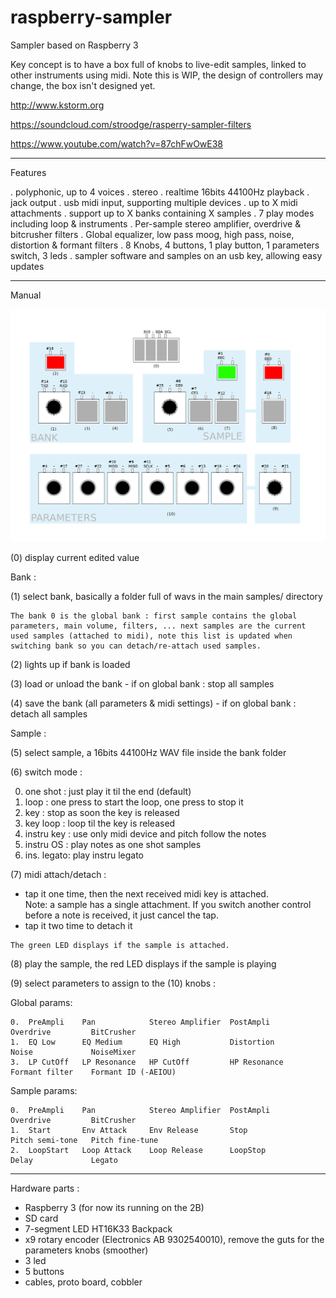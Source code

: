 # raspberry-sampler
Sampler based on Raspberry 3 

Key concept is to have a box full of knobs to live-edit samples, linked to other instruments using midi. 
Note this is WIP, the design of controllers may change, the box isn't designed yet. 


http://www.kstorm.org

https://soundcloud.com/stroodge/rasperry-sampler-filters

https://www.youtube.com/watch?v=87chFwOwE38

-----------------------------------

Features

. polyphonic, up to 4 voices
. stereo
. realtime 16bits 44100Hz playback
. jack output
. usb midi input, supporting multiple devices
. up to X midi attachments
. support up to X banks containing X samples
. 7 play modes including loop & instruments
. Per-sample stereo amplifier, overdrive & bitcrusher filters
. Global equalizer, low pass moog, high pass, noise, distortion & formant filters
. 8 Knobs, 4 buttons, 1 play button, 1 parameters switch, 3 leds
. sampler software and samples on an usb key, allowing easy updates

-----------------------------------

Manual 


![alt text](https://raw.githubusercontent.com/skarab/raspberry-sampler/master/schema.png)
 
(0) display current edited value 
 
Bank : 

(1) select bank, basically a folder full of wavs in the main samples/ directory 

    The bank 0 is the global bank : first sample contains the global parameters, main volume, filters, ... next samples are the current used samples (attached to midi), note this list is updated when switching bank so you can detach/re-attach used samples.

(2) lights up if bank is loaded 

(3) load or unload the bank - if on global bank : stop all samples 

(4) save the bank (all parameters & midi settings) - if on global bank : detach all samples 
 

Sample : 

(5) select sample, a 16bits 44100Hz WAV file inside the bank folder 

(6) switch mode : 
   
   0. one shot   : just play it til the end (default) 
   1. loop       : one press to start the loop, one press to stop it 
   2. key        : stop as soon the key is released 
   3. key loop   : loop til the key is released 
   4. instru key : use only midi device and pitch follow the notes 
   5. instru OS  : play notes as one shot samples 
   6. ins. legato: play instru legato 

(7) midi attach/detach : 
   - tap it one time, then the next received midi key is attached.  
     Note: a sample has a single attachment. 
     If you switch another control before a note is received, it just cancel the tap. 
   - tap it two time to detach it 

    The green LED displays if the sample is attached.

(8) play the sample, the red LED displays if the sample is playing 
 
(9) select parameters to assign to the (10) knobs : 
 
 Global params:

    0.  PreAmpli    Pan            Stereo Amplifier  PostAmpli         Overdrive         BitCrusher
    1.  EQ Low      EQ Medium      EQ High           Distortion        Noise             NoiseMixer
    3.  LP CutOff   LP Resonance   HP CutOff         HP Resonance      Formant filter    Formant ID (-AEIOU)
 
 Sample params:

    0.  PreAmpli    Pan            Stereo Amplifier  PostAmpli         Overdrive         BitCrusher
    1.  Start       Env Attack     Env Release       Stop              Pitch semi-tone   Pitch fine-tune
    2.  LoopStart   Loop Attack    Loop Release      LoopStop          Delay             Legato
 
 
-----------------------------------
 
Hardware parts : 
 - Raspberry 3 (for now its running on the 2B)
 - SD card 
 - 7-segment LED HT16K33 Backpack 
 - x9 rotary encoder (Electronics AB 9302540010), remove the guts for the parameters knobs (smoother) 
 - 3 led 
 - 5 buttons 
 - cables, proto board, cobbler 
 

